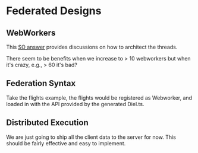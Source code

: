 # Federated Designs

## WebWorkers

This [SO answer](https://stackoverflow.com/questions/13574158/number-of-web-workers-limit) provides discussions on how to architect the threads.

There seem to be benefits when we increase to > 10 webworkers but when it's crazy, e.g., > 60 it's bad?

## Federation Syntax

Take the flights example, the flights would be registered as Webworker, and loaded in with the API provided by the generated Diel.ts.

## Distributed Execution

We are just going to ship all the client data to the server for now. This should be fairly effective and easy to implement.